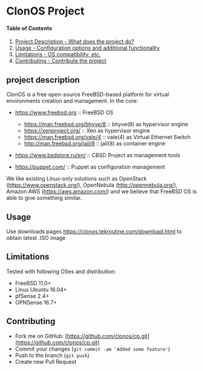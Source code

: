 # ClonOS Project

#### Table of Contents

1. [Project Description - What does the project do?](#project-description)
2. [Usage - Configuration options and additional functionality](#usage)
3. [Limitations - OS compatibility, etc.](#limitations)
4. [Contributing - Contribute the project](#contributing)

## project description

ClonOS is a free open-source FreeBSD-based platform for virtual environments creation and management. In the core:

- https://www.freebsd.org :: FreeBSD OS
  + https://man.freebsd.org/bhyve/8 :: bhyve(8) as hypervisor engine
  + https://xenproject.org/ :: Xen as hypervisor engine
  + https://man.freebsd.org/vale/4 :: vale(4) as Virtual Ethernet Switch
  + http://man.freebsd.org/jail/8 :: jail(8) as container engine

- https://www.bsdstore.ru/en/ :: CBSD Project as management tools

- https://puppet.com/ :: Puppet as configuration management

We like existing Linux-only solutions such as OpenStack (https://www.openstack.org/), OpenNebula (http://opennebula.org/), Amazon AWS (https://aws.amazon.com/) and we believe that FreeBSD OS is able to give something similar.

## Usage

Use downloads pages https://clonos.tekroutine.com/download.html to obtain latest .ISO image

## Limitations

Tested with following OSes and distribution:

- FreeBSD 11.0+
- Linux Ubuntu 16.04+
- pfSense 2.4+
- OPNSense 16.7+

## Contributing

* Fork me on GitHub: [https://github.com/clonos/cp.git](https://github.com/clonos/cp.git)
* Commit your changes (`git commit -am 'Added some feature'`)
* Push to the branch (`git push`)
* Create new Pull Request

